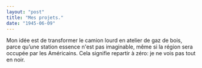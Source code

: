 ```yaml
---
layout: "post"
title: "Mes projets."
date: "1945-06-09"
---
```


Mon idée est de transformer le camion lourd en atelier de gaz de bois, parce qu’une station essence n'est pas imaginable, même si la région sera occupée par les Américains. Cela signifie repartir à zéro: je ne vois pas tout en noir.


<div class="histoire"></div>

<div class="commentaire"></div>